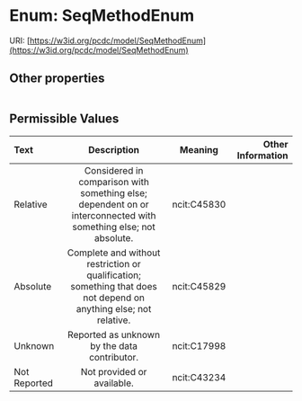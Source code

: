 
# Enum: SeqMethodEnum




URI: [https://w3id.org/pcdc/model/SeqMethodEnum](https://w3id.org/pcdc/model/SeqMethodEnum)


## Other properties

|  |  |  |
| --- | --- | --- |

## Permissible Values

| Text | Description | Meaning | Other Information |
| :--- | :---: | :---: | ---: |
| Relative | Considered in comparison with something else; dependent on or interconnected with something else; not absolute. | ncit:C45830 |  |
| Absolute | Complete and without restriction or qualification; something that does not depend on anything else; not relative. | ncit:C45829 |  |
| Unknown | Reported as unknown by the data contributor. | ncit:C17998 |  |
| Not Reported | Not provided or available. | ncit:C43234 |  |

